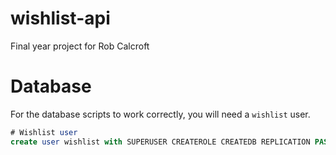 # wishlist-api

Final year project for Rob Calcroft

#  Database
For the database scripts to work correctly, you will need a `wishlist` user.
```sql
# Wishlist user
create user wishlist with SUPERUSER CREATEROLE CREATEDB REPLICATION PASSWORD '<newpassword>';
```
